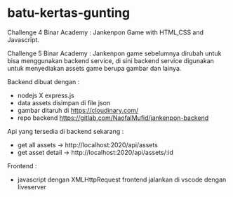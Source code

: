 # batu-kertas-gunting

Challenge 4 Binar Academy : Jankenpon Game with HTML,CSS and Javascript.

Challenge 5 Binar Academy :
Jankenpon game sebelumnya dirubah untuk bisa menggunakan backend service,
di sini backend service digunakan untuk menyediakan assets game berupa gambar dan lainya.

Backend dibuat dengan :
- nodejs X express.js
- data assets disimpan di file json
- gambar ditaruh di https://cloudinary.com/
- repo backend https://gitlab.com/NaofalMufid/jankenpon-backend


Api yang tersedia di backend sekarang :
- get all assets -> http://localhost:2020/api/assets
- get asset detail -> http://localhost:2020/api/assets/:id

Frontend :
- javascript dengan XMLHttpRequest
frontend jalankan di vscode dengan liveserver

